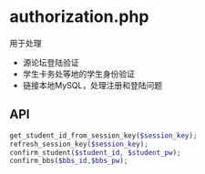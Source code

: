 # authorization.php     
用于处理
- 源论坛登陆验证
- 学生卡务处等地的学生身份验证
- 链接本地MySQL，处理注册和登陆问题

## API
```php
get_student_id_from_session_key($session_key);
refresh_session_key($session_key);
confirm_student($student_id, $student_pw);
confirm_bbs($bbs_id,$bbs_pw);
```